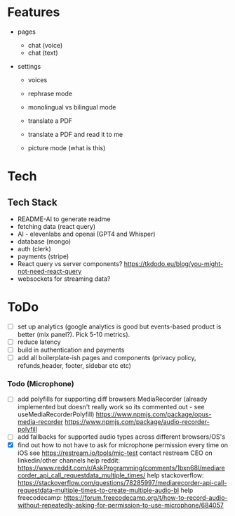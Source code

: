 # Features

- pages
  - chat (voice)
  - chat (text)
- settings

  - voices
  - rephrase mode
  - monolingual vs bilingual mode

  - translate a PDF
  - translate a PDF and read it to me
  - picture mode (what is this)

# Tech

## Tech Stack

- README-AI to generate readme
- fetching data (react query)
- AI - elevenlabs and openai (GPT4 and Whisper)
- database (mongo)
- auth (clerk)
- payments (stripe)
- React query vs server components?
  https://tkdodo.eu/blog/you-might-not-need-react-query
- websockets for streaming data?

# ToDo

- [ ] set up analytics (google analytics is good but events-based product is better (mix panel?). Pick 5-10 metrics).
- [ ] reduce latency
- [ ] build in authentication and payments
- [ ] add all boilerplate-ish pages and components (privacy policy, refunds,header, footer, sidebar etc etc)

### Todo (Microphone)

- [ ] add polyfills for supporting diff browsers MediaRecorder
      (already implemented but doesn't really work so its commented out - see useMediaRecorderPolyfill) https://www.npmjs.com/package/opus-media-recorder
      https://www.npmjs.com/package/audio-recorder-polyfill
- [ ] add fallbacks for supported audio types across different browsers/OS's
- [x] find out how to not have to ask for microphone permission every time on iOS
      see https://restream.io/tools/mic-test
      contact restream CEO on linkedin/other channels
      help reddit: https://www.reddit.com/r/AskProgramming/comments/1bxn68l/mediarecorder_api_call_requestdata_multiple_times/
      help stackoverflow: https://stackoverflow.com/questions/78285997/mediarecorder-api-call-requestdata-multiple-times-to-create-multiple-audio-bl
      help freecodecamp: https://forum.freecodecamp.org/t/how-to-record-audio-without-repeatedly-asking-for-permission-to-use-microphone/684057
